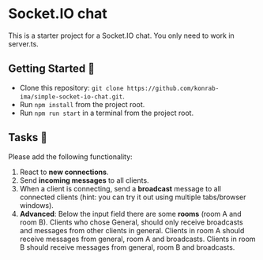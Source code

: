 # Socket.IO chat

This is a starter project for a Socket.IO chat. You only need to work in server.ts.

## Getting Started :rocket:

* Clone this repository: `git clone https://github.com/konrab-ima/simple-socket-io-chat.git`.
* Run `npm install` from the project root.
* Run `npm run start` in a terminal from the project root.

## Tasks :memo:

Please add the following functionality:

1. React to **new connections**.
2. Send **incoming messages** to all clients.
3. When a client is connecting, send a **broadcast** message to all connected clients (hint: you can try it out using
   multiple tabs/browser windows).
4. **Advanced**: Below the input field there are some **rooms** (room A and room B). Clients who chose General, should
   only receive broadcasts and messages from other clients in general. Clients in room A should receive messages from
   general, room A and broadcasts. Clients in room B should receive messages from general, room B and broadcasts.
